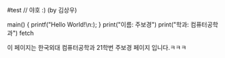 #test
// 야호 :) (by 김상우)

main()
{
  printf("Hello World!\n:);
  }
print("이름: 주보경")
print("학과: 컴퓨터공학과")
fetch

이 페이지는 한국외대 컴퓨터공학과 21학번 주보경 페이지 입니다.ㅋㅋㅋ

